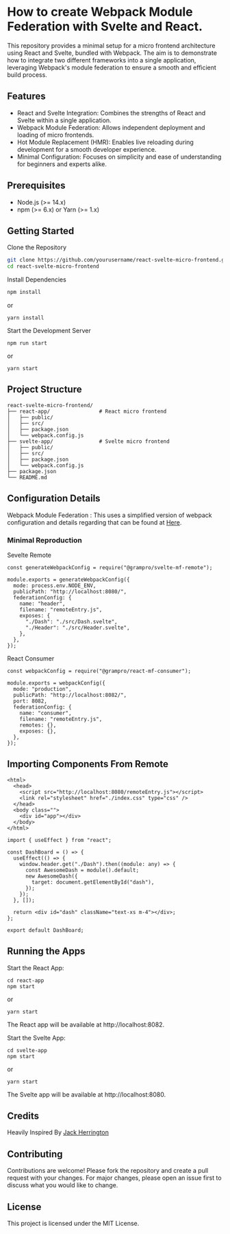 # How to create Webpack Module Federation with Svelte and React.

This repository provides a minimal setup for a micro frontend architecture using React and Svelte, bundled with Webpack. The aim is to demonstrate how to integrate two different frameworks into a single application, leveraging Webpack's module federation to ensure a smooth and efficient build process.

## Features

- React and Svelte Integration: Combines the strengths of React and Svelte within a single application.
- Webpack Module Federation: Allows independent deployment and loading of micro frontends.
- Hot Module Replacement (HMR): Enables live reloading during development for a smooth developer experience.
- Minimal Configuration: Focuses on simplicity and ease of understanding for beginners and experts alike.

## Prerequisites

- Node.js (>= 14.x)
- npm (>= 6.x) or Yarn (>= 1.x)

## Getting Started

Clone the Repository

```bash
git clone https://github.com/yourusername/react-svelte-micro-frontend.git
cd react-svelte-micro-frontend
```

Install Dependencies

```bash
npm install
```

or

```
yarn install
```

Start the Development Server

```
npm run start
```

or

```
yarn start
```

## Project Structure

```
react-svelte-micro-frontend/
├── react-app/                # React micro frontend
│   ├── public/
│   ├── src/
│   ├── package.json
│   └── webpack.config.js
├── svelte-app/               # Svelte micro frontend
│   ├── public/
│   ├── src/
│   ├── package.json
│   └── webpack.config.js
├── package.json
└── README.md
```

## Configuration Details

Webpack Module Federation : This uses a simplified version of webpack configuration and details regarding that can be found at [Here](https://gramfederation.vercel.app/).

### Minimal Reproduction

Sevelte Remote

```
const generateWebpackConfig = require("@grampro/svelte-mf-remote");

module.exports = generateWebpackConfig({
  mode: process.env.NODE_ENV,
  publicPath: "http://localhost:8080/",
  federationConfig: {
    name: "header",
    filename: "remoteEntry.js",
    exposes: {
      "./Dash": "./src/Dash.svelte",
      "./Header": "./src/Header.svelte",
    },
  },
});
```

React Consumer

```
const webpackConfig = require("@grampro/react-mf-consumer");

module.exports = webpackConfig({
  mode: "production",
  publicPath: "http://localhost:8082/",
  port: 8082,
  federationConfig: {
    name: "consumer",
    filename: "remoteEntry.js",
    remotes: {},
    exposes: {},
  },
});
```

## Importing Components From Remote

```
<html>
  <head>
    <script src="http://localhost:8080/remoteEntry.js"></script>
    <link rel="stylesheet" href="./index.css" type="css" />
  </head>
  <body class="">
    <div id="app"></div>
  </body>
</html>
```

```
import { useEffect } from "react";

const DashBoard = () => {
  useEffect(() => {
    window.header.get("./Dash").then((module: any) => {
      const AwesomeDash = module().default;
      new AwesomeDash({
        target: document.getElementById("dash"),
      });
    });
  }, []);

  return <div id="dash" className="text-xs m-4"></div>;
};

export default DashBoard;
```

## Running the Apps

Start the React App:

```
cd react-app
npm start
```

or

```
yarn start
```

The React app will be available at http://localhost:8082.

Start the Svelte App:

```
cd svelte-app
npm start
```

or

```
yarn start
```

The Svelte app will be available at http://localhost:8080.

## Credits

Heavily Inspired By [Jack Herrington](https://github.com/jherr)

## Contributing

Contributions are welcome! Please fork the repository and create a pull request with your changes. For major changes, please open an issue first to discuss what you would like to change.

## License

This project is licensed under the MIT License.
